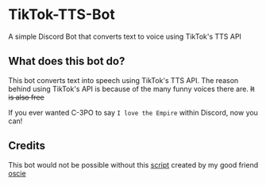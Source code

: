 # TikTok-TTS-Bot
A simple Discord Bot that converts text to voice using TikTok's TTS API

## What does this bot do?
This bot converts text into speech using TikTok's TTS API. The reason behind using TikTok's API is because of the many funny voices there are. ~~It is also free~~

If you ever wanted C-3PO to say `I love the Empire` within Discord, now you can!

## Credits
This bot would not be possible without this [script](https://github.com/oscie57/tiktok-voice) created by my good friend [oscie](https://twitter.com/oscie57)
